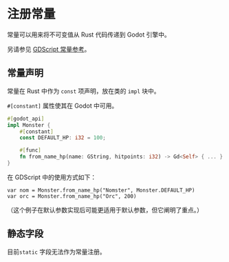 <!--
  ~ Copyright (c) godot-rust; Bromeon and contributors.
  ~ This Source Code Form is subject to the terms of the Mozilla Public
  ~ License, v. 2.0. If a copy of the MPL was not distributed with this
  ~ file, You can obtain one at https://mozilla.org/MPL/2.0/.
-->

# 注册常量

常量可以用来将不可变值从 Rust 代码传递到 Godot 引擎中。

另请参见 [GDScript 常量参考][godot-gdscript-constants]。


## 常量声明

常量在 Rust 中作为 `const` 项声明，放在类的 `impl` 块中。

`#[constant]` 属性使其在 Godot 中可用。


```rust
#[godot_api]
impl Monster {
    #[constant]
    const DEFAULT_HP: i32 = 100;

    #[func]
    fn from_name_hp(name: GString, hitpoints: i32) -> Gd<Self> { ... }
}
```

在 GDScript 中的使用方式如下：

```GDScript
var nom = Monster.from_name_hp("Nomster", Monster.DEFAULT_HP)
var orc = Monster.from_name_hp("Orc", 200)
```

（这个例子在默认参数实现后可能更适用于默认参数，但它阐明了重点。）


## 静态字段

目前`static` 字段无法作为常量注册。


[godot-gdscript-constants]: https://docs.godotengine.org/en/stable/tutorials/scripting/gdscript/gdscript_basics.html#constants
